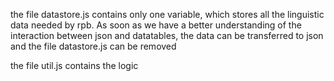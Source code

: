 the file datastore.js contains only one variable, which stores all the linguistic data needed by rpb. 
As soon as we have a better understanding of the interaction between json and datatables, the data can be transferred to json and the file datastore.js can be removed

the file util.js contains the logic


